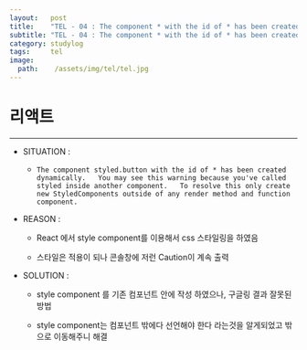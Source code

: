 ```yaml
---
layout:   post
title:    "TEL - 04 : The component * with the id of * has been created dynamically"
subtitle: "TEL - 04 : The component * with the id of * has been created dynamically"
category: studylog
tags:     tel
image:
  path:    /assets/img/tel/tel.jpg
---
```


# 리액트  
---  

* SITUATION :  

  * `The component styled.button with the id of * has been created dynamically.  
You may see this warning because you've called styled inside another component.  
To resolve this only create new StyledComponents outside of any render method and function component.`

* REASON :  

  * React 에서 style component를 이용해서 css 스타일링을 하였음  

  * 스타일은 적용이 되나 콘솔창에 저런 Caution이 계속 출력  

* SOLUTION :  

  * style component 를 기존 컴포넌트 안에 작성 하였으나, 구글링 결과 잘못된 방법  

  * style component는 컴포넌트 밖에다 선언해야 한다 라는것을 알게되었고 밖으로 이동해주니 해결  


